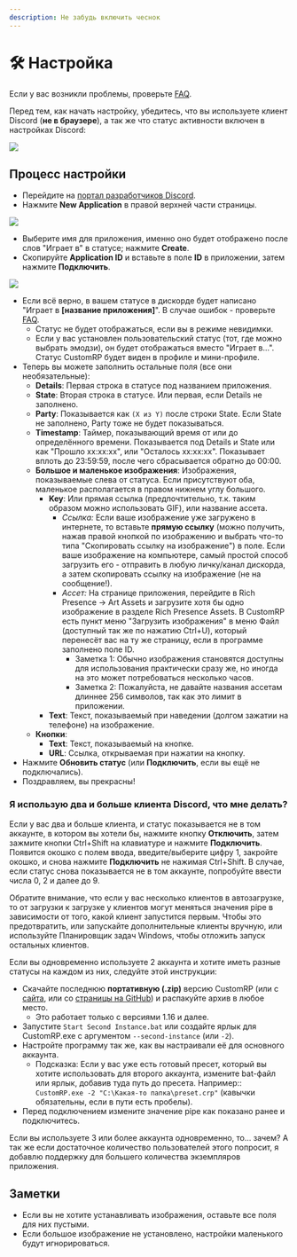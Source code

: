 ```yaml
---
description: Не забудь включить чеснок
---
```


# 🛠 Настройка

Если у вас возникли проблемы, проверьте [FAQ](faq.md).

Перед тем, как начать настройку, убедитесь, что вы используете клиент Discord (**не в браузере**), а так же что статус активности включен в настройках Discord:

![](https://github.com/maximmax42/CustomRP-Docs/assets/2225711/32dacad6-0eec-4e16-98ec-c5e9b04d7abb)

## Процесс настройки

* Перейдите на [портал разработчиков Discord](https://discord.com/developers/applications).
* Нажмите **New Application** в правой верхней части страницы.

![](https://user-images.githubusercontent.com/2225711/161050202-c796103d-6712-401e-be96-3f3712512375.png)

* Выберите имя для приложения, именно оно будет отображено после слов "Играет в" в статусе; нажмите **Create**.
* Скопируйте **Application ID** и вставьте в поле **ID** в приложении, затем нажмите **Подключить**.

![](https://user-images.githubusercontent.com/2225711/161050341-8169af53-5d3f-44d6-b745-cc711e8d1476.png)

* Если всё верно, в вашем статусе в дискорде будет написано "Играет в **\[название приложения]**". В случае ошибок - проверьте [FAQ](faq.md).
  * Статус не будет отображаться, если вы в режиме невидимки.
  * Если у вас установлен пользовательский статус (тот, где можно выбрать эмодзи), он будет отображаться вместо "Играет в...". Статус CustomRP будет виден в профиле и мини-профиле.
* Теперь вы можете заполнить остальные поля (все они необязательные):
  * **Details**: Первая строка в статусе под названием приложения.
  * **State**: Вторая строка в статусе. Или первая, если Details не заполнено.
  * **Party**: Показывается как `(X из Y)` после строки State. Если State не заполнено, Party тоже не будет показываться.
  * **Timestamp**: Таймер, показывающий время от или до определённого времени. Показывается под Details и State или как "Прошло xx:xx:xx", или "Осталось xx:xx:xx". Показывает вплоть до 23:59:59, после чего сбрасывается обратно до 00:00.
  * **Большое и маленькое изображения**: Изображения, показываемые слева от статуса. Если присутствуют оба, маленькое располагается в правом нижнем углу большого.
    * **Key**: Или прямая ссылка (предпочтительно, т.к. таким образом можно использовать GIF), или название ассета.
      * _Ссылка:_ Если ваше изображение уже загружено в интернете, то вставьте **прямую ссылку** (можно получить, нажав правой кнопкой по изображению и выбрать что-то типа "Скопировать ссылку на изображение") в поле. Если ваше изображение на компьютере, самый простой способ загрузить его - отправить в любую личку/канал дискорда, а затем скопировать ссылку на изображение (не на сообщение!).
      * _Ассет:_ На странице приложения, перейдите в Rich Presence -> Art Assets и загрузите хотя бы одно изображение в разделе Rich Presence Assets. В CustomRP есть пункт меню "Загрузить изображения" в меню Файл (доступный так же по нажатию Ctrl+U), который перенесёт вас на ту же страницу, если в программе заполнено поле ID.
        * Заметка 1: Обычно изображения становятся доступны для использования практически сразу же, но иногда на это может потребоваться несколько часов.
        * Заметка 2: Пожалуйста, не давайте названия ассетам длиннее 256 символов, так как это лимит в приложении.
    * **Text**: Текст, показываемый при наведении (долгом зажатии на телефоне) на изображение.
  * **Кнопки**:
    * **Text**: Текст, показываемый на кнопке.
    * **URL**: Ссылка, открываемая при нажатии на кнопку.
* Нажмите **Обновить статус** (или **Подключить**, если вы ещё не подключались).
* Поздравляем, вы прекрасны!

### Я использую два и больше клиента Discord, что мне делать?

Если у вас два и больше клиента, и статус показывается не в том аккаунте, в котором вы хотели бы, нажмите кнопку **Отключить**, затем зажмите кнопки Ctrl+Shift на клавиатуре и нажмите **Подключить**. Появится окошко с полем ввода, введите/выберите цифру 1, закройте окошко, и снова нажмите **Подключить** не нажимая Ctrl+Shift. В случае, если статус снова показывается не в том аккаунте, попробуйте ввести числа 0, 2 и далее до 9.

Обратите внимание, что если у вас несколько клиентов в автозагрузке, то от загрузки к загрузке у клиентов могут меняться значения pipe в зависимости от того, какой клиент запустится первым. Чтобы это предотвратить, или запускайте дополнительные клиенты вручную, или используйте Планировщик задач Windows, чтобы отложить запуск остальных клиентов.

Если вы одновременно используете 2 аккаунта и хотите иметь разные статусы на каждом из них, следуйте этой инструкции:

* Скачайте последнюю **портативную (.zip)** версию CustomRP (или с [сайта](https://www.customrp.xyz), или со [страницы на GitHub](https://github.com/maximmax42/Discord-CustomRP/releases/latest)) и распакуйте архив в любое место.
  * Это работает только с версиями 1.16 и далее.
* Запустите `Start Second Instance.bat` или создайте ярлык для CustomRP.exe с аргументом `--second-instance` (или `-2`).
* Настройте программу так же, как вы настраивали её для основного аккаунта.
  * Подсказка: Если у вас уже есть готовый пресет, который вы хотите использовать для второго аккаунта, измените bat-файл или ярлык, добавив туда путь до пресета. Например:: `CustomRP.exe -2 "C:\Какая-то папка\preset.crp"` (кавычки обязательны, если в пути есть пробелы).
* Перед подключением измените значение pipe как показано ранее и подключитесь.

Если вы используете 3 или более аккаунта одновременно, то... зачем? А так же если достаточное количество пользователей этого попросит, я добавлю поддержку для большего количества экземпляров приложения.

## Заметки

* Если вы не хотите устанавливать изображения, оставьте все поля для них пустыми.
* Если большое изображение не установлено, настройки маленького будут игнорироваться.
